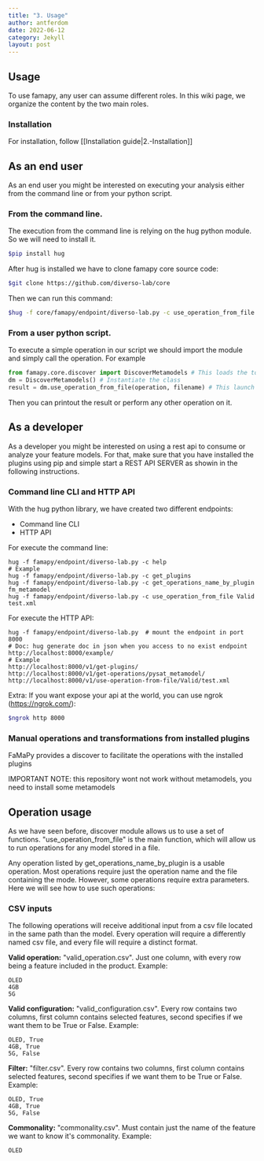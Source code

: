 ```yaml
---
title: "3. Usage"
author: antferdom
date: 2022-06-12
category: Jekyll
layout: post
---
```


## Usage
To use famapy, any user can assume different roles. In this wiki page, we organize the content by the two main roles.
### Installation

For installation, follow [[Installation guide|2.-Installation]]

## As an end user
As an end user you might be interested on executing your analysis either from the command line or from your python script.

### From the command line. 
The execution from the command line is relying on the hug python module. So we will need to install it. 

```bash
$pip install hug
```

After hug is installed we have to clone famapy core source code:

```bash
$git clone https://github.com/diverso-lab/core
```

Then we can run this command:

```bash
$hug -f core/famapy/endpoint/diverso-lab.py -c use_operation_from_file Valid <path to the serialization of the feature model e.g. test.xml>
```
### From a user python script.
To execute a simple operation in our script we should import the module and simply call the operation. For example

```python
from famapy.core.discover import DiscoverMetamodels # This loads the tool in the python execution environment
dm = DiscoverMetamodels() # Instantiate the class
result = dm.use_operation_from_file(operation, filename) # This launch the operation and stores the result on the result variable
```
Then you can printout the result or perform any other operation on it. 

## As a developer

As a developer you might be interested on using a rest api to consume or analyze your feature models. For that, make sure that you have installed the plugins using pip and simple start a REST API SERVER as showin in the following instructions. 

### Command line CLI and HTTP API

With the hug python library, we have created two different endpoints:

* Command line CLI
* HTTP API

For execute the command line:

```
hug -f famapy/endpoint/diverso-lab.py -c help
# Example
hug -f famapy/endpoint/diverso-lab.py -c get_plugins
hug -f famapy/endpoint/diverso-lab.py -c get_operations_name_by_plugin fm_metamodel
hug -f famapy/endpoint/diverso-lab.py -c use_operation_from_file Valid test.xml
```

For execute the HTTP API:

```
hug -f famapy/endpoint/diverso-lab.py  # mount the endpoint in port 8000
# Doc: hug generate doc in json when you access to no exist endpoint
http://localhost:8000/example/
# Example
http://localhost:8000/v1/get-plugins/
http://localhost:8000/v1/get-operations/pysat_metamodel/
http://localhost:8000/v1/use-operation-from-file/Valid/test.xml
```

Extra: If you want expose your api at the world, you can use ngrok (https://ngrok.com/):

```bash
$ngrok http 8000
```

### Manual operations and transformations from installed plugins

FaMaPy provides a discover to facilitate the operations with the installed plugins

IMPORTANT NOTE: this repository wont not work without metamodels, you need to install some metamodels

## Operation usage

As we have seen before, discover module allows us to use a set of functions. "use_operation_from_file" is the main function, which will allow us to run operations for any model stored in a file.

Any operation listed by get_operations_name_by_plugin is a usable operation. Most operations require just the operation name and the file containing the mode. However, some operations require extra parameters. Here we will see how to use such operations:

### CSV inputs

The following operations will receive additional input from a csv file located in the same path than the model. Every operation will require a differently named csv file, and every file will require a distinct format.

**Valid operation:** "valid_operation.csv". Just one column, with every row being a feature included in the product. Example:

```
OLED
4GB
5G
```

**Valid configuration:** "valid_configuration.csv". Every row contains two columns, first column contains selected features, second specifies if we want them to be True or False. Example:

```
OLED, True
4GB, True
5G, False
```

**Filter:** "filter.csv". Every row contains two columns, first column contains selected features, second specifies if we want them to be True or False. Example:
```
OLED, True
4GB, True
5G, False
```

**Commonality:** "commonality.csv". Must contain just the name of the feature we want to know it's commonality. Example:
```
OLED
```

